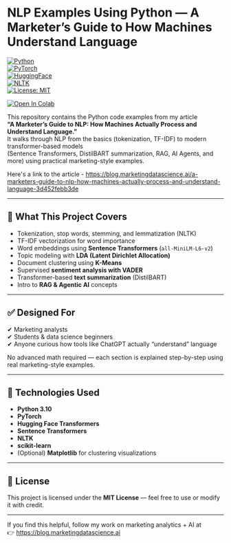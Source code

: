 # NLP Examples Using Python — A Marketer’s Guide to How Machines Understand Language

[![Python](https://img.shields.io/badge/Python-3.10-blue.svg)]()  
[![PyTorch](https://img.shields.io/badge/PyTorch-2.x-orange.svg)]()  
[![HuggingFace](https://img.shields.io/badge/Hugging%20Face-Transformers-yellow.svg)]()  
[![NLTK](https://img.shields.io/badge/NLTK-Tokenization%2FStopwords-green.svg)]()  
[![License: MIT](https://img.shields.io/badge/License-MIT-black.svg)]()

[![Open In Colab](https://colab.research.google.com/assets/colab-badge.svg)](https://colab.research.google.com/drive/16JiEB82AvU6o7giGbxW1GTuqFE2r9b9n?usp=sharing)

This repository contains the Python code examples from my article  
**“A Marketer’s Guide to NLP: How Machines Actually Process and Understand Language.”**  
It walks through NLP from the basics (tokenization, TF-IDF) to modern transformer-based models  
(Sentence Transformers, DistilBART summarization, RAG, AI Agents, and more) using practical marketing-style examples.

Here's a link to the article - https://blog.marketingdatascience.ai/a-marketers-guide-to-nlp-how-machines-actually-process-and-understand-language-3d452febb3de

---

## 🚀 What This Project Covers

- Tokenization, stop words, stemming, and lemmatization (NLTK)
- TF-IDF vectorization for word importance
- Word embeddings using **Sentence Transformers** (`all-MiniLM-L6-v2`)
- Topic modeling with **LDA (Latent Dirichlet Allocation)**
- Document clustering using **K-Means**
- Supervised **sentiment analysis with VADER**
- Transformer-based **text summarization** (DistilBART)
- Intro to **RAG & Agentic AI** concepts

---

## ✅ Designed For

✔ Marketing analysts  
✔ Students & data science beginners  
✔ Anyone curious how tools like ChatGPT actually “understand” language  

No advanced math required — each section is explained step-by-step using real marketing-style examples.

---

## 🔧 Technologies Used

- **Python 3.10**
- **PyTorch**
- **Hugging Face Transformers**
- **Sentence Transformers**
- **NLTK**
- **scikit-learn**
- (Optional) **Matplotlib** for clustering visualizations

---

## 📄 License

This project is licensed under the **MIT License** — feel free to use or modify it with credit.

---

If you find this helpful, follow my work on marketing analytics + AI at  
👉 https://blog.marketingdatascience.ai
